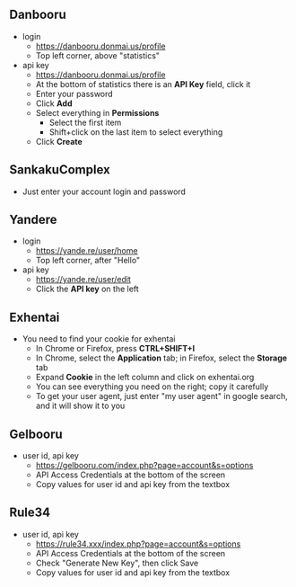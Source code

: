 ## Danbooru
* login
  * https://danbooru.donmai.us/profile 
  * Top left corner, above "statistics"
* api key
  * https://danbooru.donmai.us/profile
  * At the bottom of statistics there is an **API Key** field, click it
  * Enter your password
  * Click **Add**
  * Select everything in **Permissions**
    * Select the first item
    * Shift+click on the last item to select everything
  * Click **Create**

## SankakuComplex
* Just enter your account login and password

## Yandere
* login
  * https://yande.re/user/home
  * Top left corner, after "Hello"
* api key
  * https://yande.re/user/edit
  * Click the **API key** on the left

## Exhentai
* You need to find your cookie for exhentai
  * In Chrome or Firefox, press **CTRL+SHIFT+I**
  * In Chrome, select the **Application** tab; in Firefox, select the **Storage** tab
  * Expand **Cookie** in the left column and click on exhentai.org
  * You can see everything you need on the right; copy it carefully
  * To get your user agent, just enter "my user agent" in google search, and it will show it to you

## Gelbooru
* user id, api key
  * https://gelbooru.com/index.php?page=account&s=options
  * API Access Credentials at the bottom of the screen
  * Copy values for user id and api key from the textbox

## Rule34
* user id, api key
  * https://rule34.xxx/index.php?page=account&s=options
  * API Access Credentials at the bottom of the screen
  * Check "Generate New Key", then click Save
  * Copy values for user id and api key from the textbox
